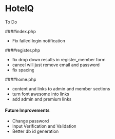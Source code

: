 # HotelQ

To Do

####index.php
* Fix failed login notification

####register.php
* fix drop down results in register_member form
* cancel will just remove email and password
* fix spacing

####home.php
* content and links to admin and member sections
* turn font awesome into links 
* add admin and premium links


#### Future Improvements
* Change password
* Input Verification and Validation
* Better db id generation
